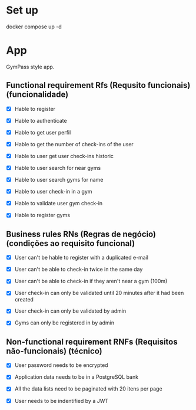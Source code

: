 # Set up

docker compose up -d

# App

GymPass style app.

## Functional requirement Rfs (Requsito funcionais) (funcionalidade)

- [x] Hable to register

- [x] Hable to authenticate

- [x] Hable to get user perfil

- [x] Hable to get the number of check-ins of the user

- [x] Hable to user get user check-ins historic

- [x] Hable to user search for near gyms

- [x] Hable to user search gyms for name

- [x] Hable to user check-in in a gym

- [x] Hable to validate user gym check-in

- [x] Hable to register gyms

## Business rules RNs (Regras de negócio) (condições ao requisito funcional)

- [x] User can't be hable to register with a duplicated e-mail

- [x] User can't be able to check-in twice in the same day

- [x] User can't be able to check-in if they aren't near a gym (100m)

- [x] User check-in can only be validated until 20 minutes after it had been created

- [x] User check-in can only be validated by admin

- [x] Gyms can only be registered in by admin

## Non-functional requirement RNFs (Requisitos não-funcionais) (técnico)

- [x] User password needs to be encrypted

- [x] Application data needs to be in a PostgreSQL bank

- [x] All the data lists need to be paginated with 20 itens per page

- [x] User needs to be indentified by a JWT